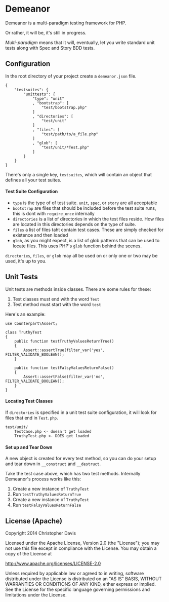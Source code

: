 # Demeanor

Demeanor is a multi-paradigm testing framework for PHP.

Or rather, it will be, it's still in progress.

*Multi-paradigm* means that it will, eventually, let you write standard unit
tests along with Spec and Story BDD tests.

## Configuration

In the root directory of your project create a `demeanor.json` file.

    {
        "testsuites": {
            "unittests": {
                "type": "unit"
                , "bootstrap": [
                    "test/bootstrap.php"
                ]
                , "directories": [
                    "test/unit"
                ]
                , "files": [
                    "test/path/to/a_file.php"
                ]
                , "glob": [
                    "test/unit/*Test.php"
                ]
            }
        }
    }

There's only a single key, `testsuites`, which will contain an object that
defines all your test suites.

#### Test Suite Configuration

- `type` is the type of of test suite. `unit`, `spec`, or `story` are all
  acceptable
- `bootstrap` are files that should be included before the test suite runs, this
  is dont with `require_once` internally
- `directories` is a list of directories in which the test files reside. How
  files are located in this directories depends on the type of suite.
- `files` a list of files taht contain test cases. These are simply checked for
  existence and then loaded
- `glob`, as you might expect, is a list of glob patterns that can be used to
  locate files. This uses PHP's `glob` function behind the scenes.

`directories`, `files`, or `glob` may all be used on or only one or two may be
used, it's up to you.

## Unit Tests

Unit tests are methods inside classes. There are some rules for these:

1. Test classes must end with the word `Test`
2. Test method must start with the word `test`

Here's an example:

    use Counterpart\Assert;

    class TruthyTest
    {
        public function testTruthyValuesReturnTrue()
        {
            Assert::assertTrue(filter_var('yes', FILTER_VALIDATE_BOOLEAN));
        }

        public function testFalsyValuesReturnFalse()
        {
            Assert::assertFalse(filter_var('no', FILTER_VALIDATE_BOOLEAN));
        }
    }

#### Locating Test Classes

If `directories` is specified in a unit test suite configuration, it will look
for files that end in `Test.php`.

    test/unit/
        TestCase.php <- doesn't get loaded
        TruthyTest.php <- DOES get loaded

#### Set up and Tear Down

A new object is created for every test method, so you can do your setup and tear
down in `__construct` and `__destruct`.

Take the test case above, which has two test methods. Internally Demeanor's
process works like this:

1. Create a new instance of `TruthyTest`
2. Run `testTruthyValuesReturnTrue`
3. Create a new instance of `TruthyTest`
4. Run `testFalsyValuesReturnFalse`

## License (Apache)

Copyright 2014 Christopher Davis

Licensed under the Apache License, Version 2.0 (the "License");
you may not use this file except in compliance with the License.
You may obtain a copy of the License at

http://www.apache.org/licenses/LICENSE-2.0

Unless required by applicable law or agreed to in writing, software
distributed under the License is distributed on an "AS IS" BASIS,
WITHOUT WARRANTIES OR CONDITIONS OF ANY KIND, either express or implied.
See the License for the specific language governing permissions and
limitations under the License.
